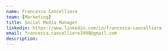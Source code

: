 ```yaml
---
name: Francesca Cancelliere
team: [Marketing]
title: Social Media Manager
linkedin: https://www.linkedin.com/in/francesca-cancelliere
email: francesca.cancelliere1998@gmail.com
description: 
---
```

